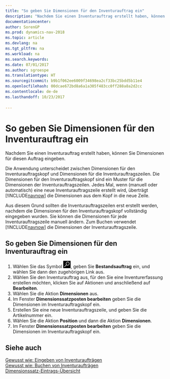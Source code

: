 ```yaml
---
title: "So geben Sie Dimensionen für den Inventurauftrag ein"
description: "Nachdem Sie einen Inventurauftrag erstellt haben, können Sie Dimensionen für diesen Auftrag eingeben."
documentationcenter: 
author: SorenGP
ms.prod: dynamics-nav-2018
ms.topic: article
ms.devlang: na
ms.tgt_pltfrm: na
ms.workload: na
ms.search.keywords: 
ms.date: 07/01/2017
ms.author: sgroespe
ms.translationtype: HT
ms.sourcegitcommit: b9b1f062ee6009f34698ea2cf33bc25bdd5b11e4
ms.openlocfilehash: 00dcae672bd8a6a1a305f483cc0ff288a8a2d2cc
ms.contentlocale: de-de
ms.lasthandoff: 10/23/2017

---
```

# <a name="how-to-enter-dimensions-for-physical-inventory-orders"></a>So geben Sie Dimensionen für den Inventurauftrag ein
Nachdem Sie einen Inventurauftrag erstellt haben, können Sie Dimensionen für diesen Auftrag eingeben.  

Die Anwendung unterscheidet zwischen Dimensionen für den Inventurauftragskopf und Dimensionen für die Inventurauftragszeilen. Die Dimensionen für den Inventurauftragskopf sind ein Muster für die Dimensionen der Inventurauftragszeilen. Jedes Mal, wenn (manuell oder automatisch) eine neue Inventurauftragszeile erstellt wird, überträgt [!INCLUDE[navnow](../../includes/navnow_md.md)] die Dimensionen aus dem Kopf in die neue Zeile.  

Aus diesem Grund sollten die Inventurauftragszeilen erst erstellt werden, nachdem die Dimensionen für den Inventurauftragskopf vollständig eingegeben wurden. Sie können die Dimensionen für jede Inventurauftragszeile manuell ändern. Zum Buchen verwendet [!INCLUDE[navnow](../../includes/navnow_md.md)] die Dimensionen der Inventurauftragszeile.  

## <a name="to-enter-dimensions-for-a-physical-inventory-order"></a>So geben Sie Dimensionen für den Inventurauftrag ein  

1.  Wählen Sie das Symbol ![Nach Seite oder Bericht suchen](../../media/ui-search/search_small.png "Symbol „Nach Seite oder Bericht suchen”"), geben Sie **Bestandsauftrag** ein, und wählen Sie dann den zugehörigen Link aus.  
2.  Wählen Sie den Inventurauftrag aus, für den Sie eine Inventurerfassung erstellen möchten, klicken Sie auf Aktionen und anschließend auf **Bearbeiten**.  
3.  Wählen Sie die Aktion **Dimensionen** aus.  
4.  Im Fenster **Dimensionssatzposten bearbeiten** geben Sie die Dimensionen im Inventurauftragskopf ein.  
5.  Erstellen Sie eine neue Inventurauftragszeile, und geben Sie die Artikelnummer ein.  
6.  Wählen Sie die Aktion **Position** und dann die Aktion **Dimensionen**.  
7.  Im Fenster **Dimensionssatzposten bearbeiten** geben Sie die Dimensionen im Inventurauftragskopf ein.  

## <a name="see-also"></a>Siehe auch  
 [Gewusst wie: Eingeben von Inventuraufträgen](how-to-enter-physical-inventory-orders.md)   
 [Gewusst wie: Buchen von Inventuraufträgen](how-to-post-physical-inventory-orders.md)   
 [Dimensionssatz-Eintrags-Übersicht](../../design-details-dimension-set-entries-overview.md)

